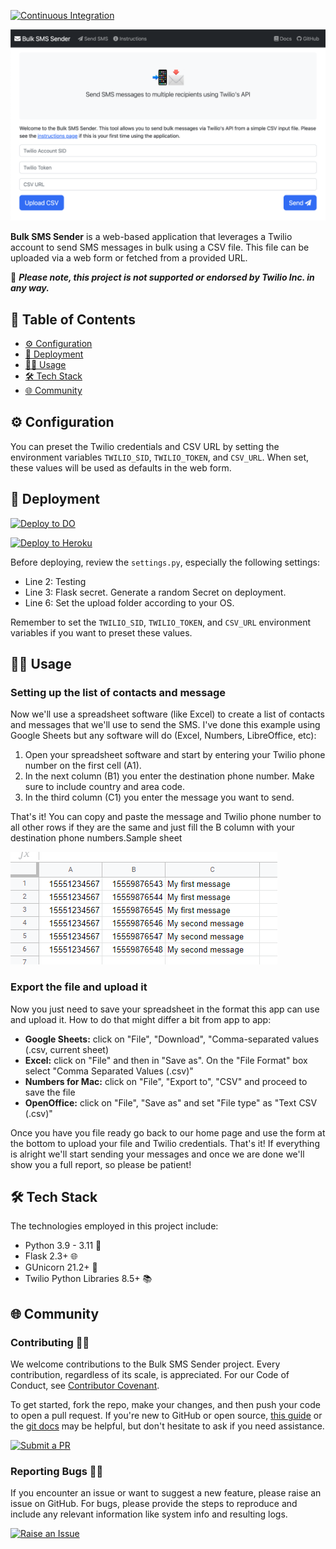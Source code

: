 [![Continuous Integration](https://github.com/RAHB-REALTORS-Association/sms-sender/actions/workflows/dependabot.yml/badge.svg)](https://github.com/RAHB-REALTORS-Association/sms-sender/actions/workflows/dependabot.yml)
<br/>
<p align="center">
<img src="https://raw.githubusercontent.com/RAHB-REALTORS-Association/sms-sender/master/docs/screenshots/screenshot.png" alt="Screenshot" width="600"/>
</p>

**Bulk SMS Sender** is a web-based application that leverages a Twilio account to send SMS messages in bulk using a CSV file. This file can be uploaded via a web form or fetched from a provided URL. 

🚨 **_Please note, this project is not supported or endorsed by Twilio Inc. in any way._**

## 📖 Table of Contents
- [⚙️ Configuration](#️-configuration)
- [🚀 Deployment](#-deployment)
- [🧑‍💻 Usage](#-usage)
- [🛠️ Tech Stack](#️-tech-stack)
- [🌐 Community](#-community)

## ⚙️ Configuration

You can preset the Twilio credentials and CSV URL by setting the environment variables `TWILIO_SID`, `TWILIO_TOKEN`, and `CSV_URL`. When set, these values will be used as defaults in the web form. 

## 🚀 Deployment

[![Deploy to DO](https://www.deploytodo.com/do-btn-blue.svg)](https://cloud.digitalocean.com/apps/new?repo=https://github.com/RAHB-REALTORS-Association/sms-sender/tree/master)

[![Deploy to Heroku](https://www.herokucdn.com/deploy/button.svg)](https://heroku.com/deploy?template=https://github.com/RAHB-REALTORS-Association/sms-sender/tree/master)

Before deploying, review the `settings.py`, especially the following settings:

- Line 2: Testing
- Line 3: Flask secret. Generate a random Secret on deployment.
- Line 6: Set the upload folder according to your OS.

Remember to set the `TWILIO_SID`, `TWILIO_TOKEN`, and `CSV_URL` environment variables if you want to preset these values.

## 🧑‍💻 Usage

### Setting up the list of contacts and message

Now we'll use a spreadsheet software (like Excel) to create a list of contacts and messages that we'll use to send the SMS. I've done this example using Google Sheets but any software will do (Excel, Numbers, LibreOffice, etc):

1. Open your spreadsheet software and start by entering your Twilio phone number on the first cell (A1).
2. In the next column (B1) you enter the destination phone number. Make sure to include country and area code.
3. In the third column (C1) you enter the message you want to send.

That's it! You can copy and paste the message and Twilio phone number to all other rows if they are the same and just fill the B column with your destination phone numbers.Sample sheet

![screenshot](https://github.com/RAHB-REALTORS-Association/sms-sender/blob/master/static/tutorial_003.png?raw=true)

### Export the file and upload it

Now you just need to save your spreadsheet in the format this app can use and upload it. How to do that might differ a bit from app to app:

- **Google Sheets:** click on "File", "Download", "Comma-separated values (.csv, current sheet)
- **Excel:** click on "File" and then in "Save as". On the "File Format" box select "Comma Separated Values (.csv)"
- **Numbers for Mac:** click on "File", "Export to", "CSV" and proceed to save the file
- **OpenOffice:** click on "File", "Save as" and set "File type" as "Text CSV (.csv)"

Once you have you file ready go back to our home page and use the form at the bottom to upload your file and Twilio credentials. That's it! If everything is alright we'll start sending your messages and once we are done we'll show you a full report, so please be patient!

## 🛠️ Tech Stack

The technologies employed in this project include:

- Python 3.9 - 3.11 🐍
- Flask 2.3+ 🌐
- GUnicorn 21.2+ 🦄
- Twilio Python Libraries 8.5+ 📚

## 🌐 Community

### Contributing 👥🤝

We welcome contributions to the Bulk SMS Sender project. Every contribution, regardless of its scale, is appreciated. For our Code of Conduct, see [Contributor Covenant](https://www.contributor-covenant.org/version/2/1/code_of_conduct/).

To get started, fork the repo, make your changes, and then push your code to open a pull request. If you're new to GitHub or open source, [this guide](https://www.freecodecamp.org/news/how-to-make-your-first-pull-request-on-github-3#let-s-make-our-first-pull-request-) or the [git docs](https://docs.github.com/en/pull-requests/collaborating-with-pull-requests/proposing-changes-to-your-work-with-pull-requests/creating-a-pull-request) may be helpful, but don't hesitate to ask if you need assistance.

[![Submit a PR](https://img.shields.io/badge/Submit_a_PR-GitHub-%23060606?style=for-the-badge&logo=github&logoColor=fff)](https://github.com/RAHB-REALTORS-Association/sms-sender/compare)

### Reporting Bugs 🐛📝

If you encounter an issue or want to suggest a new feature, please raise an issue on GitHub. For bugs, please provide the steps to reproduce and include any relevant information like system info and resulting logs.

[![Raise an Issue](https://img.shields.io/badge/Raise_an_Issue-GitHub-%23060606?style=for-the-badge&logo=github&logoColor=fff)](https://github.com/RAHB-REALTORS-Association/sms-sender/issues/new/choose)
